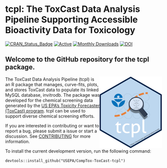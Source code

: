 
<!-- README.md is generated from README.Rmd. Please edit that file -->

# tcpl: The ToxCast Data Analysis Pipeline Supporting Accessible Bioactivity Data for Toxicology

<!-- badges: start -->

[![CRAN_Status_Badge](https://www.r-pkg.org/badges/version/tcpl)](https://cran.r-project.org/package=tcpl)
[![Active](http://img.shields.io/badge/Status-Active-green.svg)](https://cran.r-project.org/package=tcpl)
[![Monthly
Downloads](https://cranlogs.r-pkg.org/badges/last-month/tcpl?color=7BAFD4)](https://cranlogs.r-pkg.org/badges/last-month/tcpl?color=7BAFD4)
[![DOI](https://zenodo.org/badge/doi/%2010.32614/CRAN.package.tcpl.svg)](http://dx.doi.org/10.32614/CRAN.package.tcpl)

<!-- badges: end -->

## Welcome to the GitHub repository for the tcpl package.

<a href="https://cran.r-project.org/package=tcpl"><img src="vignettes/img/tcpl_hex.png" width="200" align="right" /></a>

The ToxCast Data Analysis Pipeline (tcpl) is an R package that manages,
curve-fits, plots, and stores ToxCast data to populate its linked MySQL
database, invitrodb. The package was developed for the chemical
screening data generated by the [US EPA’s Toxicity Forecaster (ToxCast)
program](https://www.epa.gov/comptox-tools/toxicity-forecasting-toxcast).
tcpl can be used to support diverse chemical screening efforts.

If you are interested in contributing or want to report a bug, please
submit a issue or start a discussion. See
[CONTRIBUTING](CONTRIBUTING.md) for more information.

To install the current development version, run the following command:

    devtools::install_github("USEPA/CompTox-ToxCast-tcpl")
